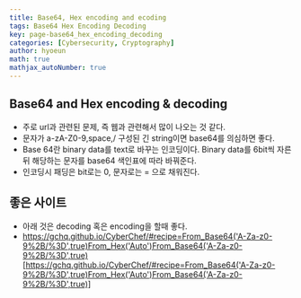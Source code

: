 ```yaml
---
title: Base64, Hex encoding and ecoding
tags: Base64 Hex Encoding Decoding
key: page-base64_hex_encoding_decoding
categories: [Cybersecurity, Cryptography]
author: hyoeun
math: true
mathjax_autoNumber: true
---
```


## Base64 and Hex encoding & decoding
* 주로 url과 관련된 문제, 즉 웹과 관련해서 많이 나오는 것 같다.
* 문자가 a-zA-Z0-9,space,/ 구성된 긴 string이면 base64를 의심하면 좋다.
* Base 64란 binary data를 text로 바꾸는 인코딩이다. Binary data를 6bit씩 자른 뒤 해당하는 문자를 base64 색인표에 따라 바꿔준다.
* 인코딩시 패딩은 bit로는 0, 문자로는 = 으로 채워진다.

## 좋은 사이트
* 아래 것은 decoding 혹은 encoding을 할때 좋다. 
* https://gchq.github.io/CyberChef/#recipe=From_Base64('A-Za-z0-9%2B/%3D',true)From_Hex('Auto')From_Base64('A-Za-z0-9%2B/%3D',true)[https://gchq.github.io/CyberChef/#recipe=From_Base64('A-Za-z0-9%2B/%3D',true)From_Hex('Auto')From_Base64('A-Za-z0-9%2B/%3D',true)]
